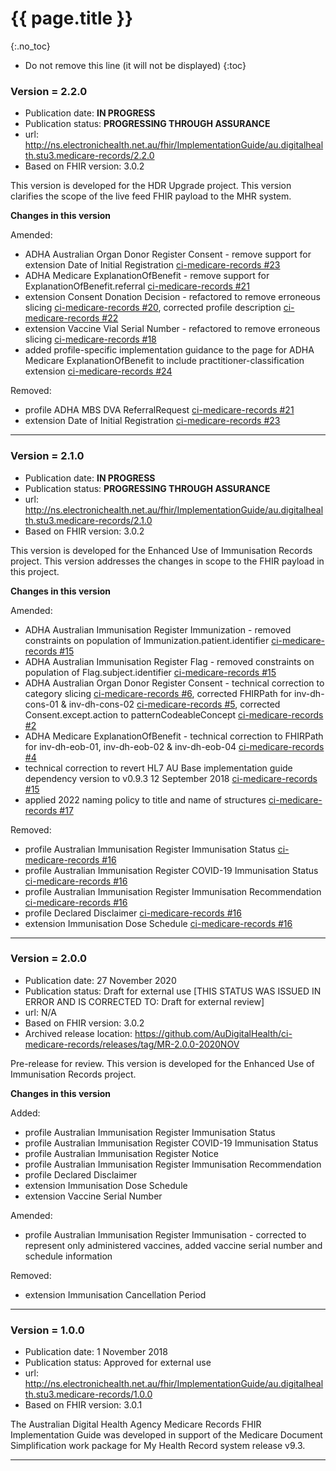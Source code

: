 # {{ page.title }}
{:.no_toc}
<!-- TOC  the css styling for this is \pages\assets\css\project.css under 'markdown-toc'-->
* Do not remove this line (it will not be displayed)
{:toc}


### Version = 2.2.0
- Publication date: **IN PROGRESS**
- Publication status: **PROGRESSING THROUGH ASSURANCE**
- url: <http://ns.electronichealth.net.au/fhir/ImplementationGuide/au.digitalhealth.stu3.medicare-records/2.2.0>
- Based on FHIR version: 3.0.2

This version is developed for the HDR Upgrade project. This version clarifies the scope of the live feed FHIR payload to the MHR system.

**Changes in this version**

Amended:

- ADHA Australian Organ Donor Register Consent - remove support for extension Date of Initial Registration [ci-medicare-records #23](https://github.com/AuDigitalHealth/ci-medicare-records/issues/23)
- ADHA Medicare ExplanationOfBenefit - remove support for ExplanationOfBenefit.referral [ci-medicare-records #21](https://github.com/AuDigitalHealth/ci-medicare-records/issues/21)
- extension Consent Donation Decision - refactored to remove erroneous slicing [ci-medicare-records #20](https://github.com/AuDigitalHealth/ci-medicare-records/issues/20), corrected profile description [ci-medicare-records #22](https://github.com/AuDigitalHealth/ci-medicare-records/issues/22) 
- extension Vaccine Vial Serial Number - refactored to remove erroneous slicing [ci-medicare-records #18](https://github.com/AuDigitalHealth/ci-medicare-records/issues/18)
- added profile-specific implementation guidance to the page for ADHA Medicare ExplanationOfBenefit to include practitioner-classification extension [ci-medicare-records #24](https://github.com/AuDigitalHealth/ci-medicare-records/issues/24)

Removed:
- profile ADHA MBS DVA ReferralRequest [ci-medicare-records #21](https://github.com/AuDigitalHealth/ci-medicare-records/issues/21)
- extension Date of Initial Registration [ci-medicare-records #23](https://github.com/AuDigitalHealth/ci-medicare-records/issues/23)

---

### Version = 2.1.0
- Publication date: **IN PROGRESS**
- Publication status: **PROGRESSING THROUGH ASSURANCE**
- url: <http://ns.electronichealth.net.au/fhir/ImplementationGuide/au.digitalhealth.stu3.medicare-records/2.1.0>
- Based on FHIR version: 3.0.2

This version is developed for the Enhanced Use of Immunisation Records project. This version addresses the changes in scope to the FHIR payload in this project.

**Changes in this version**

Amended:

- ADHA Australian Immunisation Register Immunization - removed constraints on population of Immunization.patient.identifier [ci-medicare-records #15](https://github.com/AuDigitalHealth/ci-medicare-records/issues/15)
- ADHA Australian Immunisation Register Flag - removed constraints on population of Flag.subject.identifier [ci-medicare-records #15](https://github.com/AuDigitalHealth/ci-medicare-records/issues/15)
- ADHA Australian Organ Donor Register Consent - technical correction to category slicing [ci-medicare-records #6](https://github.com/AuDigitalHealth/ci-medicare-records/issues/6), corrected FHIRPath for inv-dh-cons-01 & inv-dh-cons-02 [ci-medicare-records #5](https://github.com/AuDigitalHealth/ci-medicare-records/issues/5), corrected Consent.except.action to patternCodeableConcept [ci-medicare-records #2](https://github.com/AuDigitalHealth/ci-medicare-records/issues/2)
- ADHA Medicare ExplanationOfBenefit - technical correction to FHIRPath for inv-dh-eob-01, inv-dh-eob-02 & inv-dh-eob-04 [ci-medicare-records #4](https://github.com/AuDigitalHealth/ci-medicare-records/issues/4)
- technical correction to revert HL7 AU Base implementation guide dependency version to v0.9.3 12 September 2018 [ci-medicare-records #15](https://github.com/AuDigitalHealth/ci-medicare-records/issues/15)
- applied 2022 naming policy to title and name of structures [ci-medicare-records #17](https://github.com/AuDigitalHealth/ci-medicare-records/issues/17)

Removed:
- profile Australian Immunisation Register Immunisation Status [ci-medicare-records #16](https://github.com/AuDigitalHealth/ci-medicare-records/issues/16)
- profile Australian Immunisation Register COVID-19 Immunisation Status [ci-medicare-records #16](https://github.com/AuDigitalHealth/ci-medicare-records/issues/16)
- profile Australian Immunisation Register Immunisation Recommendation [ci-medicare-records #16](https://github.com/AuDigitalHealth/ci-medicare-records/issues/16)
- profile Declared Disclaimer [ci-medicare-records #16](https://github.com/AuDigitalHealth/ci-medicare-records/issues/16)
- extension Immunisation Dose Schedule [ci-medicare-records #16](https://github.com/AuDigitalHealth/ci-medicare-records/issues/16)

---

### Version = 2.0.0
- Publication date: 27 November 2020
- Publication status: Draft for external use [THIS STATUS WAS ISSUED IN ERROR AND IS CORRECTED TO: Draft for external review]
- url: N/A
- Based on FHIR version: 3.0.2
- Archived release location: <https://github.com/AuDigitalHealth/ci-medicare-records/releases/tag/MR-2.0.0-2020NOV>

Pre-release for review. This version is developed for the Enhanced Use of Immunisation Records project.

**Changes in this version**

Added:
- profile Australian Immunisation Register Immunisation Status
- profile Australian Immunisation Register COVID-19 Immunisation Status
- profile Australian Immunisation Register Notice
- profile Australian Immunisation Register Immunisation Recommendation
- profile Declared Disclaimer
- extension Immunisation Dose Schedule
- extension Vaccine Serial Number

Amended:
- profile Australian Immunisation Register Immunisation - corrected to represent only administered vaccines, added vaccine serial number and schedule information

Removed: 
- extension Immunisation Cancellation Period

---

### Version = 1.0.0
- Publication date: 1 November 2018
- Publication status: Approved for external use
- url: <http://ns.electronichealth.net.au/fhir/ImplementationGuide/au.digitalhealth.stu3.medicare-records/1.0.0>
- Based on FHIR version: 3.0.1 

The Australian Digital Health Agency Medicare Records FHIR Implementation Guide was developed in support of the Medicare Document Simplification work package for My Health Record system release v9.3.

---